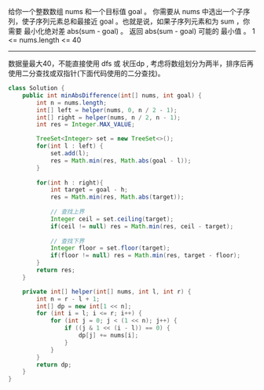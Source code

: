 给你一个整数数组 nums 和一个目标值 goal 。
你需要从 nums 中选出一个子序列，使子序列元素总和最接近 goal 。也就是说，如果子序列元素和为 sum ，你需要 最小化绝对差 abs(sum - goal) 。
返回 abs(sum - goal) 可能的 最小值 。
1 <= nums.length <= 40

***

数据量最大40，不能直接使用 dfs 或 状压dp , 考虑将数组划分为两半，排序后再使用二分查找或双指针(下面代码使用的二分查找)。

```Java
class Solution {
    public int minAbsDifference(int[] nums, int goal) {
        int n = nums.length;
        int[] left = helper(nums, 0, n / 2 - 1);
        int[] right = helper(nums, n / 2, n - 1);
        int res = Integer.MAX_VALUE;

        TreeSet<Integer> set = new TreeSet<>();
        for(int l : left) {
            set.add(l);
            res = Math.min(res, Math.abs(goal - l));
        }
        
        for(int h : right){
            int target = goal - h;
            res = Math.min(res, Math.abs(target));
			
			// 查找上界
            Integer ceil = set.ceiling(target);
            if(ceil != null) res = Math.min(res, ceil - target);
            
			// 查找下界
            Integer floor = set.floor(target);
            if(floor != null) res = Math.min(res, target - floor);
        }
        return res;
    }

    private int[] helper(int[] nums, int l, int r) {
        int n = r - l + 1;
        int[] dp = new int[1 << n];
        for (int i = l; i <= r; i++) {
            for (int j = 0; j < (1 << n); j++) {
                if ((j & 1 << (i - l)) == 0) {
                    dp[j] += nums[i];
                }
            }
        }
        return dp;
    }
}
```